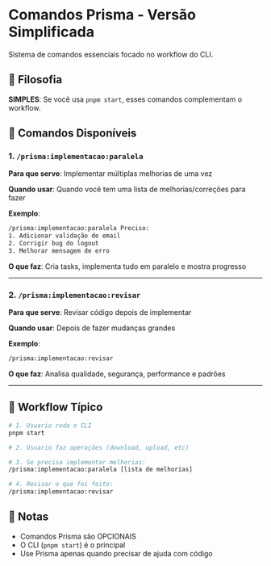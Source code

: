 # Comandos Prisma - Versão Simplificada

Sistema de comandos essenciais focado no workflow do CLI.

## 🎯 Filosofia

**SIMPLES**: Se você usa `pnpm start`, esses comandos complementam o workflow.

## 📁 Comandos Disponíveis

### 1. `/prisma:implementacao:paralela`

**Para que serve**: Implementar múltiplas melhorias de uma vez

**Quando usar**: Quando você tem uma lista de melhorias/correções para fazer

**Exemplo**:
```bash
/prisma:implementacao:paralela Preciso:
1. Adicionar validação de email
2. Corrigir bug do logout
3. Melhorar mensagem de erro
```

**O que faz**: Cria tasks, implementa tudo em paralelo e mostra progresso

---

### 2. `/prisma:implementacao:revisar`

**Para que serve**: Revisar código depois de implementar

**Quando usar**: Depois de fazer mudanças grandes

**Exemplo**:
```bash
/prisma:implementacao:revisar
```

**O que faz**: Analisa qualidade, segurança, performance e padrões

---

## 🚀 Workflow Típico

```bash
# 1. Usuario roda o CLI
pnpm start

# 2. Usuario faz operações (download, upload, etc)

# 3. Se precisa implementar melhorias:
/prisma:implementacao:paralela [lista de melhorias]

# 4. Revisar o que foi feito:
/prisma:implementacao:revisar
```

## 📝 Notas

- Comandos Prisma são OPCIONAIS
- O CLI (`pnpm start`) é o principal
- Use Prisma apenas quando precisar de ajuda com código

